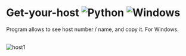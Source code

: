 # Get-your-host ![Python](https://img.shields.io/badge/python-3670A0?style=for-the-badge&logo=python&logoColor=ffdd54) ![Windows](https://img.shields.io/badge/Windows-0078D6?style=for-the-badge&logo=windows&logoColor=white)
Program allows to see host number / name, and copy it. For Windows. <br><br>

![host1](https://github.com/wikuskina/Get-your-host/assets/50303995/b5a41214-5387-4403-922b-a21297c3c7e3)

